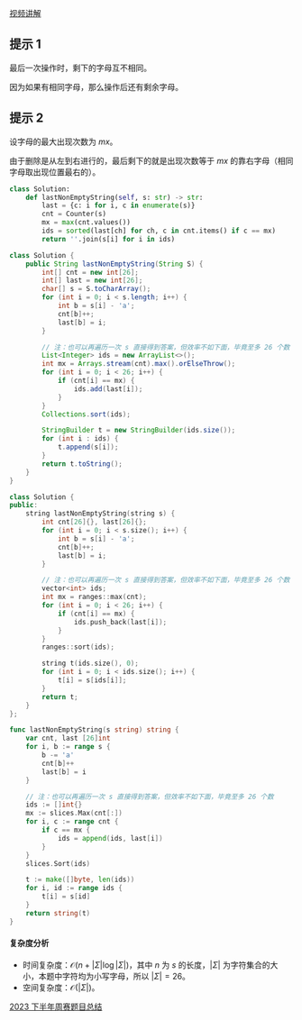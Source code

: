 [视频讲解](https://www.bilibili.com/video/BV1Sm411U7cR/)

## 提示 1

最后一次操作时，剩下的字母互不相同。

因为如果有相同字母，那么操作后还有剩余字母。

## 提示 2

设字母的最大出现次数为 $\textit{mx}$。

由于删除是从左到右进行的，最后剩下的就是出现次数等于 $\textit{mx}$ 的靠右字母（相同字母取出现位置最右的）。

```py [sol-Python3]
class Solution:
    def lastNonEmptyString(self, s: str) -> str:
        last = {c: i for i, c in enumerate(s)}
        cnt = Counter(s)
        mx = max(cnt.values())
        ids = sorted(last[ch] for ch, c in cnt.items() if c == mx)
        return ''.join(s[i] for i in ids)
```

```java [sol-Java]
class Solution {
    public String lastNonEmptyString(String S) {
        int[] cnt = new int[26];
        int[] last = new int[26];
        char[] s = S.toCharArray();
        for (int i = 0; i < s.length; i++) {
            int b = s[i] - 'a';
            cnt[b]++;
            last[b] = i;
        }

        // 注：也可以再遍历一次 s 直接得到答案，但效率不如下面，毕竟至多 26 个数
        List<Integer> ids = new ArrayList<>();
        int mx = Arrays.stream(cnt).max().orElseThrow();
        for (int i = 0; i < 26; i++) {
            if (cnt[i] == mx) {
                ids.add(last[i]);
            }
        }
        Collections.sort(ids);

        StringBuilder t = new StringBuilder(ids.size());
        for (int i : ids) {
            t.append(s[i]);
        }
        return t.toString();
    }
}
```

```cpp [sol-C++]
class Solution {
public:
    string lastNonEmptyString(string s) {
        int cnt[26]{}, last[26]{};
        for (int i = 0; i < s.size(); i++) {
            int b = s[i] - 'a';
            cnt[b]++;
            last[b] = i;
        }

        // 注：也可以再遍历一次 s 直接得到答案，但效率不如下面，毕竟至多 26 个数
        vector<int> ids;
        int mx = ranges::max(cnt);
        for (int i = 0; i < 26; i++) {
            if (cnt[i] == mx) {
                ids.push_back(last[i]);
            }
        }
        ranges::sort(ids);

        string t(ids.size(), 0);
        for (int i = 0; i < ids.size(); i++) {
            t[i] = s[ids[i]];
        }
        return t;
    }
};
```

```go [sol-Go]
func lastNonEmptyString(s string) string {
	var cnt, last [26]int
	for i, b := range s {
		b -= 'a'
		cnt[b]++
		last[b] = i
	}

	// 注：也可以再遍历一次 s 直接得到答案，但效率不如下面，毕竟至多 26 个数
	ids := []int{}
	mx := slices.Max(cnt[:])
	for i, c := range cnt {
		if c == mx {
			ids = append(ids, last[i])
		}
	}
	slices.Sort(ids)

	t := make([]byte, len(ids))
	for i, id := range ids {
		t[i] = s[id]
	}
	return string(t)
}
```

#### 复杂度分析

- 时间复杂度：$\mathcal{O}(n + |\Sigma|\log |\Sigma|)$，其中 $n$ 为 $s$ 的长度，$|\Sigma|$ 为字符集合的大小，本题中字符均为小写字母，所以 $|\Sigma|=26$。
- 空间复杂度：$\mathcal{O}(|\Sigma|)$。

[2023 下半年周赛题目总结](https://leetcode.cn/circle/discuss/lUu0KB/)
